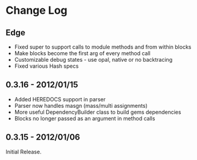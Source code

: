 # Change Log

## Edge

* Fixed super to support calls to module methods and from within blocks
* Make blocks become the first arg of every method call
* Customizable debug states - use opal, native or no backtracing
* Fixed various Hash specs

## 0.3.16 - 2012/01/15

* Added HEREDOCS support in parser
* Parser now handles masgn (mass/multi assignments)
* More useful DependencyBuilder class to build gems dependencies
* Blocks no longer passed as an argument in method calls

## 0.3.15 - 2012/01/06

Initial Release.
